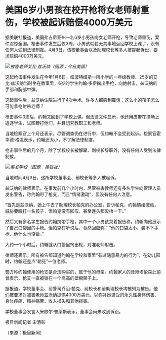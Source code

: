 # 美国6岁小男孩在校开枪将女老师射重伤，学校被起诉赔偿4000万美元

据美联社报道，美国弗吉尼亚州一名6岁小男孩向女老师开枪，导致老师重伤，案件震惊全国。枪击事件发生后仅3周，小男孩就若无其事地返回学校上课了，没有任何人受到法律制裁。4月3日，该校董事会以及助理校长等多人被提起诉讼，要求赔偿4000万美元。

![](https://inews.gtimg.com/om_bt/Ou_3ulnJFd_TBuSfajhTd6N2OjCeCzM4cqhRAce1ENKgkAA/1000)_被害老师艾比·兹沃纳（图源：今日美国）_

这起枪击事件发生在今年1月6日，纽波特纽斯一所小学的一年级教师、25岁的艾比·兹沃纳当时坐在教室里，6岁的学生约翰·多伊掏出手枪，向她射击，兹沃纳的手部和胸部中弹。

这起事件后，兹沃纳住院进行了4次手术。许多人都感到震惊：这么小的孩子怎么可能拿枪射杀老师？

枪击事件3周后，约翰又回到了学校上课。但法律文件显示，他还用皮带在操场上追逐学生，试图鞭打他们，并且诅咒教职工和老师。

当地检察官上个月还表示，尽管调查仍在进行中，但约翰不会受到起诉。检察官霍华德·格温表示，约翰还太小，不了解法律制度。

枪击事件后的几个月，除了学校校长被解雇、副校长辞职外，没有任何人受到法律制裁。

![](https://inews.gtimg.com/om_bt/Ol__gw5exOTb0xYwOFyzeWbYl3NMrJTjIFfrLGIkHFJvwAA/1000)_事发学校（图源：美联社）_

当地时间4月3日，这所学校董事会、前校长等多人被起诉。

兹沃纳的律师表示，在事发前几个小时内，尽管被害教师还有多名学生向管理人员发出警告，称约翰带了枪支，而且“情绪激动”，但没有任何人注意。

“首先是兹沃纳，她上午去了助理校长帕克的办公室，告诉帕克，约翰情绪激动，威胁要殴打一名孩子，但帕克没有回应，甚至连头都没抬一下。”

然后又有多名学生报告约翰携带手枪，其中一个小男孩哭着报告称，约翰向他展示了自己口袋里的手枪。但帕克在听说后，竟然回应称：“他的口袋太小，装不下手枪，他什么也没做。”

大约一个小时后，约翰就从口袋里掏出枪，对准老师射击。

律师还表示，所有被告都知道约翰在学校和家里“有过随意暴力的行为”，在幼儿园时，约翰还差点“勒死”一位老师。

警方称约翰使用的枪支是合法购买的，属于他的母亲。约翰家人的律师埃伦森此前曾表示，枪支一直被锁在一个高高的壁橱架子上。

据报道，学校董事会、前警司乔治·帕克、前校长和前助理校长均被列为被告。他们被要求对被害老师兹沃纳提供4000万美元，以弥补她遭受的永久性身体伤害、身体疼痛、精神痛苦、收入损失和其他损害。

学校董事会发言人米歇尔·普莱斯表示，董事会尚未收到诉讼。

极目新闻记者 宋清影

（来源：极目新闻）

